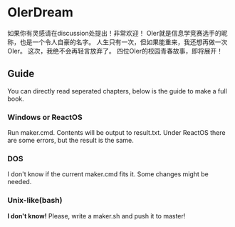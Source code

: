 # OIerDream
如果你有灵感请在discussion处提出！非常欢迎！
OIer就是信息学竞赛选手的昵称，也是一个令人自豪的名字。
人生只有一次，但如果能重来，我还想再做一次OIer。
这次，我绝不会再轻言放弃了。
四位OIer的校园青春故事，即将展开！

## Guide

You can directly read seperated chapters, below is the guide to make a full book.

### Windows or ReactOS

Run maker.cmd.
Contents will be output to result.txt.
Under ReactOS there are some errors, but the result is the same. 

### DOS

I don't know if the current maker.cmd fits it.
Some changes might be needed.

### Unix-like(bash)

**I don't know!** Please, write a maker.sh and push it to master!